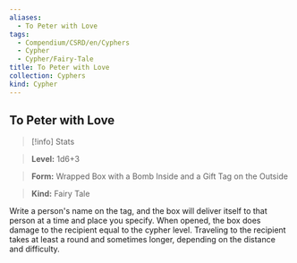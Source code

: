 ```yaml
---
aliases:
  - To Peter with Love
tags:
  - Compendium/CSRD/en/Cyphers
  - Cypher
  - Cypher/Fairy-Tale
title: To Peter with Love
collection: Cyphers
kind: Cypher
---
```

## To Peter with Love    
>[!info] Stats    
> **Level:** 1d6+3    
> **Form:** Wrapped Box with a Bomb Inside and a Gift Tag on the Outside    
> **Kind:** Fairy Tale  
    
Write a person's name on the tag, and the box will deliver itself to that person at a time and place you specify. When opened, the box does damage to the recipient equal to the cypher level. Traveling to the recipient takes at least a round and sometimes longer, depending on the distance and difficulty.